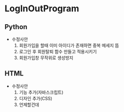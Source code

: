 # LogInOutProgram


## Python
- 수정사안
  1. 회원가입을 할때 이미 아이디가 존재하면 중복 메세지 뜸
  2. 로그인 후 회원탈퇴 함수 만들고 적용시키기  
  3. 회원가입창 무작위로 생성방지

## HTML
- 수정사안
  1. 기능 추가(자바스크립트)
  2. 디자인 추가(CSS)
  3. 언제할건데
